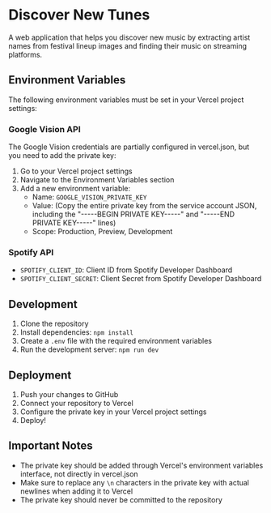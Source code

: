 # Discover New Tunes

A web application that helps you discover new music by extracting artist names from festival lineup images and finding their music on streaming platforms.

## Environment Variables

The following environment variables must be set in your Vercel project settings:

### Google Vision API
The Google Vision credentials are partially configured in vercel.json, but you need to add the private key:

1. Go to your Vercel project settings
2. Navigate to the Environment Variables section
3. Add a new environment variable:
   - Name: `GOOGLE_VISION_PRIVATE_KEY`
   - Value: (Copy the entire private key from the service account JSON, including the "-----BEGIN PRIVATE KEY-----" and "-----END PRIVATE KEY-----" lines)
   - Scope: Production, Preview, Development

### Spotify API
- `SPOTIFY_CLIENT_ID`: Client ID from Spotify Developer Dashboard
- `SPOTIFY_CLIENT_SECRET`: Client Secret from Spotify Developer Dashboard

## Development

1. Clone the repository
2. Install dependencies: `npm install`
3. Create a `.env` file with the required environment variables
4. Run the development server: `npm run dev`

## Deployment

1. Push your changes to GitHub
2. Connect your repository to Vercel
3. Configure the private key in your Vercel project settings
4. Deploy!

## Important Notes

- The private key should be added through Vercel's environment variables interface, not directly in vercel.json
- Make sure to replace any `\n` characters in the private key with actual newlines when adding it to Vercel
- The private key should never be committed to the repository
